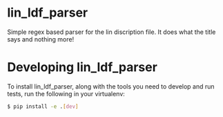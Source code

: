 # lin_ldf_parser
Simple regex based parser for the lin discription file. It does what the title says and
nothing more!

# Developing lin_ldf_parser
To install lin_ldf_parser, along with the tools
you need to develop and run tests, run the
following in your virtualenv:

```bash
$ pip install -e .[dev]
```